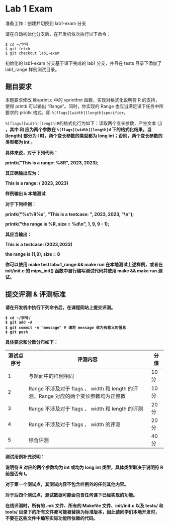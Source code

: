 # Lab 1 Exam

准备工作：创建并切换到 lab1-exam 分支

请在自动初始化分支后，在开发机依次执行以下命令：


```Shell
$ cd ~/学号
$ git fetch
$ git checkout lab1-exam
```

初始化的 lab1-exam 分支基于课下完成的 lab1 分支，并且在 tests 目录下添加了 lab1_range 样例测试目录。

## 题目要求

本题要求修改 lib/print.c 中的 vprintfmt 函数，实现对格式化说明符 R 的支持，使得 printk 可以输出 “Range”。同时，你实现的 Range 也应当满足课下任务中所要求的 printk 格式。即 `%[flags][width][length]specifier`。

`%[flags][width][length]R`的格式化行为如下：读取两个变长参数，产生文本 (<a>,<b>) ，其中 <a> 和 <b> 应为两个参数在 `%[flags][width][length]d` 下的格式化结果。当 [length] 部分为 l 时，两个变长参数的类型都为 long int；否则，两个变长参数的类型都为 int 。

具体来说，对于下列代码：

printk("This is a range: %8R", 2023, 2023);

其正确输出应为：

This is a range: (   2023,   2023)

样例输出 & 本地测试

对于下列样例：

printk("%s%R%s", "This is a testcase: ", 2023, 2023, "\n");

printk("the range is %R, size = %d\n", 1, 9, 9 - 1);

其应当输出：

This is a testcase: (2023,2023)

the range is (1,9), size = 8

你可以使用 make test lab=1_range && make run 在本地测试上述样例，或者在 init/init.c 的 mips_init() 函数中自行编写测试代码并使用 make && make run 测试。

## 提交评测 & 评测标准

请在开发机中执行下列命令后，在课程网站上提交评测。

```shell
$ cd ~/学号/
$ git add -A
$ git commit -m "message" # 请将 message 改为有意义的信息
$ git push
```

具体要求和分数分布如下：

|测试点序号| 评测内容| 分值|
|---|---|---|
|1  |与题面中的样例相同|  10 分
|2  |Range 不涉及对于 flags 、 width 和 length 的评测，Range 对应的两个变长参数均为正整数 |10 分
|3  |Range 不涉及对于 flags 、 width 和 length 的评测  |20 分
|4  |Range 不涉及对于 flags 、 width 的评测  |20 分
|5 | 综合评测   |40 分

测试用例补充说明：

说明符 R 对应的两个参数均为 int 或均为 long int 类型，具体类型取决于说明符 R 前是否有 l。

对于第一个测试点，其测试内容不包含样例外的任何其他内容。

对于后四个测试点，测试数据可能会包含任何课下已经实现的功能。

在线评测时，所有的 .mk 文件、所有的 Makefile 文件、init/init.c 以及 tests/ 和 tools/ 目录下的所有文件都可能被替换为标准版本，因此请同学们本地开发时，不要在这些文件中编写实际功能所依赖的代码。